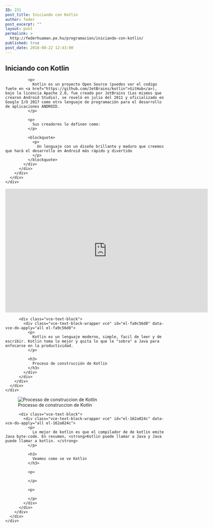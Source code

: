 ```yaml
---
ID: 231
post_title: Iniciando con Kotlin
author: feder
post_excerpt: ""
layout: post
permalink: >
  http://federhuaman.pe.hu/programacion/iniciando-con-kotlin/
published: true
post_date: 2018-08-22 12:43:00
---
```

<!--vcv no format-->

<div class="vce-row-container">
  <div class="vce-row vce-row--col-gap-30 vce-row-columns--top vce-row-content--top" id="el-0e45a4e8" data-vce-do-apply="all el-0e45a4e8">
    <div class="vce-row-content" data-vce-element-content="true">
      <div class="vce-col vce-col--md-100p vce-col--xs-1 vce-col--xs-last vce-col--xs-first vce-col--sm-last vce-col--sm-first vce-col--md-last vce-col--lg-last vce-col--xl-last vce-col--md-first vce-col--lg-first vce-col--xl-first" id="el-79aea64a" data-vce-do-apply="background border el-79aea64a">
        <div class="vce-col-inner" data-vce-element-content="true" data-vce-do-apply="padding margin  el-79aea64a">
          <div class="vce-text-block">
            <div class="vce-text-block-wrapper vce" id="el-57e23e8c" data-vce-do-apply="all el-57e23e8c">
              <h2>
                Iniciando con Kotlin
              </h2>
              
              <p>
                Kotlin es un proyecto Open Source (puedes ver el codigo fuete en <a href="https://github.com/JetBrains/kotlin">GitHub</a>), bajo la licencia Apache 2.0, fue creado por JetBrains (Los mismos que crearon Android Studio), se reveló en julio del 2011 y oficializado en Google I/O 2017 como otro lenguaje de programación para el desarrollo de aplicaciones ANDROID.
              </p>
              
              <p>
                Sus creadores lo definen como: 
              </p>
              
              <blockquote>
                <p>
                  Un lenguaje con un diseño brillante y maduro que creemos que hará el desarrollo en Android más rápido y divertido
                </p>
              </blockquote>
            </div>
          </div>
        </div>
      </div>
    </div>
  </div>
</div>

<div class="vce-row-container">
  <div class="vce-row vce-row--col-gap-30 vce-row-columns--top vce-row-content--top" id="el-6d03053c" data-vce-do-apply="all el-6d03053c">
    <div class="vce-row-content" data-vce-element-content="true">
      <div class="vce-col vce-col--md-100p vce-col--xs-1 vce-col--xs-last vce-col--xs-first vce-col--sm-last vce-col--sm-first vce-col--md-last vce-col--lg-last vce-col--xl-last vce-col--md-first vce-col--lg-first vce-col--xl-first" id="el-7970a741" data-vce-do-apply="background border el-7970a741">
        <div class="vce-col-inner" data-vce-element-content="true" data-vce-do-apply="padding margin  el-7970a741">
          <div class="vce-yt-video-player vce-yt-video-player--align-center vce-yt-video-player--size-560x315">
            <div class="vce vce-yt-video-player-wrapper" id="el-49fb677b" data-vce-do-apply="all el-49fb677b" style="width: 560px;">
              <div class="vce-yt-video-player-inner">
                <iframe class="vce-yt-video-player-iframe" src="https://www.youtube.com/embed/d8ALcQiuPWs?autoplay=0&color=red&controls=2&loop=0&rel=0&start=0&cc_load_policy=0&iv_load_policy=3" width="640" height="390" frameborder="0" allowfullscreen=""></iframe>
              </div>
            </div>
          </div>
          
          <div class="vce-text-block">
            <div class="vce-text-block-wrapper vce" id="el-fa9c56d8" data-vce-do-apply="all el-fa9c56d8">
              <p>
                Kotlin es un lenguaje moderno, simple, facil de leer y de escribir. Kotlin toma lo mejor y quita lo que le "sobra" a Java para enfocarse en la productividad.
              </p>
              
              <h3>
                Proceso de construcción de Kotlin
              </h3>
            </div>
          </div>
        </div>
      </div>
    </div>
  </div>
</div>

<div class="vce-row-container">
  <div class="vce-row vce-row--col-gap-30 vce-row-columns--top vce-row-content--top" id="el-14636a0e" data-vce-do-apply="all el-14636a0e">
    <div class="vce-row-content" data-vce-element-content="true">
      <div class="vce-col vce-col--md-100p vce-col--xs-1 vce-col--xs-last vce-col--xs-first vce-col--sm-last vce-col--sm-first vce-col--md-last vce-col--lg-last vce-col--xl-last vce-col--md-first vce-col--lg-first vce-col--xl-first" id="el-e2aa9782" data-vce-do-apply="background border el-e2aa9782">
        <div class="vce-col-inner" data-vce-element-content="true" data-vce-do-apply="padding margin  el-e2aa9782">
          <div class="vce-single-image-container vce-single-image--align-left">
            <div class="vce vce-single-image-wrapper" id="el-9e3fff40" data-vce-do-apply="all el-9e3fff40">
              <figure><div class="vce-single-image-inner">
                <img class="vce-single-image" data-width="868" data-height="341"src="|!|vcvUploadUrl|!|/2018/08/Processo-de-construccion-de-Kotlin-868x341.png" data-img-src="|!|vcvUploadUrl|!|/2018/08/Processo-de-construccion-de-Kotlin.png" alt="Processo de construccion de Kotlin" title="Processo de construccion de Kotlin" />
              </div><figcaption>Processo de construccion de Kotlin</figcaption></figure>
            </div>
          </div>
          
          <div class="vce-text-block">
            <div class="vce-text-block-wrapper vce" id="el-162a024c" data-vce-do-apply="all el-162a024c">
              <p>
                Lo mejor de kotlin es que el compilador de de kotlin emite Java byte-code. En resumen, <strong>Kotlin puede llamar a Java y Java puede llamar a kotlin. </strong>
              </p>
              
              <h3>
                Veamos como se ve Kotlin
              </h3>
              
              <p>
                 
              </p>
              
              <p>
                 
              </p>
            </div>
          </div>
        </div>
      </div>
    </div>
  </div>
</div>

<!--vcv no format-->